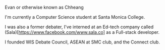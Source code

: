 Evan or otherwise known as Chheang

I'm currently a Computer Science student at Santa Monica College.

I was also a former debater, I've interned at an Ed-tech company called (Sala)[https://www.facebook.com/www.sala.co] as a Full-stack developer.

I founded WIS Debate Council, ASEAN at SMC club, and the Connect club.
